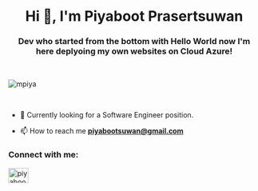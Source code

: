 
<h1 align="center">Hi 👋, I'm Piyaboot Prasertsuwan </h1>
<h3 align="center">Dev who started from the bottom with Hello World now I'm here deplyoing my own websites on Cloud Azure!</h3>

<br/>


<p align="left"> <img src="https://komarev.com/ghpvc/?username=mpiya&label=Profile%20views&color=0e75b6&style=flat" alt="mpiya" /> </p>

<br/>


- 💬 Currently looking for a Software Engineer position.

- 📫 How to reach me **piyabootsuwan@gmail.com**



<h3 align="left">Connect with me:</h3>
<p align="left">
<a href="https://linkedin.com/in/piyaboot-prasertsuwan-61a5a4172" target="blank"><img align="center" src="https://raw.githubusercontent.com/rahuldkjain/github-profile-readme-generator/master/src/images/icons/Social/linked-in-alt.svg" alt="piyaboot-prasertsuwan-61a5a4172" height="30" width="40" /></a>
</p>
